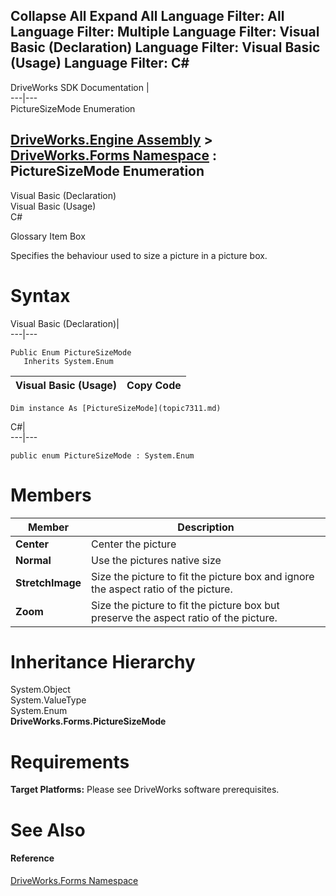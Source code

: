 Collapse All Expand All Language Filter: All  Language Filter: Multiple  Language Filter: Visual Basic (Declaration) Language Filter: Visual Basic (Usage) Language Filter: C#  
---  
DriveWorks SDK Documentation  |   
---|---  
PictureSizeMode Enumeration   
  
[DriveWorks.Engine Assembly](topic2156.md) > [DriveWorks.Forms Namespace](topic7266.md) : PictureSizeMode Enumeration  
---  
  
Visual Basic (Declaration)    
Visual Basic (Usage)    
C# 

Glossary Item Box

Specifies the behaviour used to size a picture in a picture box. 

# Syntax

Visual Basic (Declaration)|   
---|---  
      
    
    Public Enum PictureSizeMode 
       Inherits System.Enum  
  
Visual Basic (Usage)| Copy Code  
---|---  
      
    
    Dim instance As [PictureSizeMode](topic7311.md)  
  
C#|   
---|---  
      
    
    public enum PictureSizeMode : System.Enum   
  
# Members

Member| Description  
---|---  
**Center**|  Center the picture  
**Normal**|  Use the pictures native size  
**StretchImage**|  Size the picture to fit the picture box and ignore the aspect ratio of the picture.  
**Zoom**|  Size the picture to fit the picture box but preserve the aspect ratio of the picture.  
  
# Inheritance Hierarchy

System.Object  
System.ValueType  
System.Enum  
**DriveWorks.Forms.PictureSizeMode**  


# Requirements

**Target Platforms:** Please see DriveWorks software prerequisites.

# See Also

#### Reference

[DriveWorks.Forms Namespace](topic7266.md)


